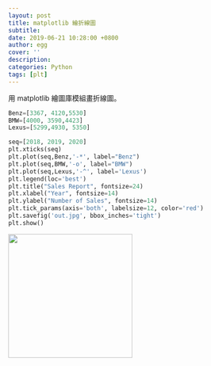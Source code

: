 ```yaml
---
layout: post
title: matplotlib 繪折線圖
subtitle:
date: 2019-06-21 10:28:00 +0800
author: egg
cover: ''
description:
categories: Python
tags: [plt] 
---
```


用 matplotlib 繪圖庫模組畫折線圖。


```python
Benz=[3367, 4120,5530]
BMW=[4000, 3590,4423]
Lexus=[5299,4930, 5350]

seq=[2018, 2019, 2020]
plt.xticks(seq)
plt.plot(seq,Benz,'-*', label="Benz")
plt.plot(seq,BMW,'-o', label="BMW")
plt.plot(seq,Lexus,'-^', label='Lexus')
plt.legend(loc='best')
plt.title("Sales Report", fontsize=24)
plt.xlabel("Year", fontsize=14)
plt.ylabel("Number of Sales", fontsize=14)
plt.tick_params(axis='both', labelsize=12, color='red')
plt.savefig('out.jpg', bbox_inches='tight')
plt.show()
```


<img src="https://doltegg.github.io/coding/others/egg/story1.jpg" style="width:250px"/>
